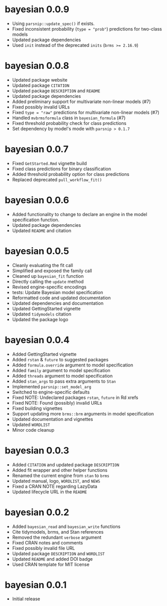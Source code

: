 # bayesian 0.0.9

- Using `parsnip::update_spec()` if exists.
- Fixed inconsistent probability (`type = "prob"`) predictions for two-class models
- Updated package dependencies
- Used `init` instead of the deprecated `inits` (`brms >= 2.16.9`)

# bayesian 0.0.8

- Updated package website
- Updated package `CITATION`
- Updated package `DESCRIPTION` and `README`
- Updated package dependencies
- Added preliminary support for multivariate non-linear models (#7)
- Fixed possibly invalid URLs
- Fixed `type = "raw"` predictions for multivariate non-linear models (#7)
- Handled `mvbrmsformula` class in `bayesian_formula` (#7)
- Fixed threshold probability check for class predictions
- Set dependency by model's mode with `parsnip > 0.1.7`

# bayesian 0.0.7

- Fixed `GetStarted.Rmd` vignette build
- Fixed class predictions for binary classification
- Added threshold probability option for class predictions
- Replaced deprecated `pull_workflow_fit()`

# bayesian 0.0.6

- Added functionality to change to declare an engine in the model specification function.
- Updated package dependencies
- Updated `README` and citation

# bayesian 0.0.5

- Cleanly evaluating the fit call
- Simplified and exposed the family call
- Cleaned up `bayesian_fit` function
- Directly calling the `update` method
- Revised engine-specific encodings
- tests: Update Bayesian model specification
- Reformatted code and updated documentation
- Updated dependencies and documentation
- Updated GettingStarted vignette
- Updated `tidymodels` citation
- Updated the package logo

# bayesian 0.0.4

- Added GettingStarted vignette
- Added `rstan` & `future` to suggested packages
- Added `formula.override` argument to model specification
- Added `family` argument to model specification
- Added `threads` argument to model specification
- Added `stan_args` to pass extra arguments to `Stan`
- Implemented `parsnip::set_model_arg`
- Switched to engine-specific defaults
- Fixed NOTE: Undeclared packages `rstan`, `future` in Rd xrefs
- Fixed NOTE: Found (possibly) invalid URLs
- Fixed building vignettes
- Support updating more `brms::brm` arguments in model specification
- Updated documentation and vignettes
- Updated `WORDLIST`
- Minor code cleanup

# bayesian 0.0.3

- Added `CITATION` and updated package `DESCRIPTION`
- Added fit wrapper and other helper functions
- Renamed the current engine from `stan` to `brms`
- Updated manual, logo, `WORDLIST`, and `NEWS`
- Fixed a CRAN NOTE regarding LazyData
- Updated lifecycle URL in the `README`

# bayesian 0.0.2

- Added `bayesian_read` and `bayesian_write` functions
- Cite tidymodels, brms, and Stan references
- Removed the redundant `verbose` argument
- Fixed CRAN notes and comments
- Fixed possibly invalid file URL
- Updated package `DESCRIPTION` and `WORDLIST`
- Updated `README` and added DOI badge
- Used CRAN template for MIT license

# bayesian 0.0.1

- Initial release
